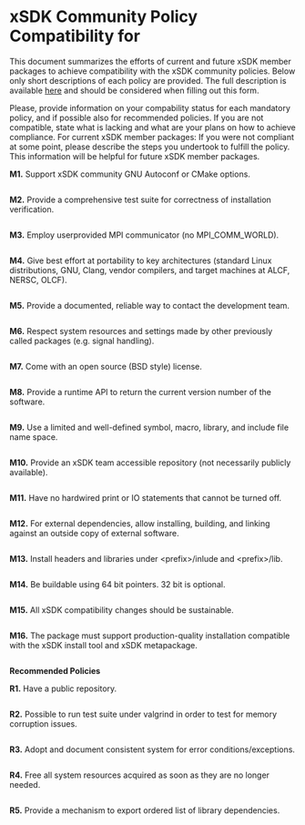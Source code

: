 # xSDK Community Policy Compatibility for <enter name of your software>

This document summarizes the efforts of current and future xSDK member packages to achieve compatibility with the xSDK community policies. Below only short descriptions of each policy are provided. The full description is available [here](https://docs.google.com/document/d/1DCx2Duijb0COESCuxwEEK1j0BPe2cTIJ-AjtJxt3290/edit#heading=h.2hp5zbf0n3o3)
and should be considered when filling out this form.

Please, provide information on your compability status for each mandatory policy, and if possible also for recommended policies.
If you are not compatible, state what is lacking and what are your plans on how to achieve compliance.
For current xSDK member packages: If you were not compliant at some point, please describe the steps you undertook to fulfill the policy. This information will be helpful for future xSDK member packages.

**M1.** Support xSDK community GNU Autoconf or CMake options.
```

```

**M2.** Provide a comprehensive test suite for correctness of installation verification.
```

```

**M3.** Employ userprovided MPI communicator (no MPI_COMM_WORLD).
```

```

**M4.** Give best effort at portability to key architectures (standard Linux distributions, GNU, Clang, vendor compilers, and target machines at ALCF, NERSC, OLCF).
```

```

**M5.** Provide a documented, reliable way to contact the development team.
```

```

**M6.** Respect system resources and settings made by other previously called packages (e.g. signal handling).
```

```

**M7.** Come with an open source (BSD style) license.
```

```

**M8.** Provide a runtime API to return the current version number of the software.
```

```

**M9.** Use a limited and well-defined symbol, macro, library, and include file name space.
```

```

**M10.** Provide an xSDK team accessible repository (not necessarily publicly available).
```

```

**M11.** Have no hardwired print or IO statements that cannot be turned off.
```

```

**M12.** For external dependencies, allow installing, building, and linking against an outside copy of external software.
```

```

**M13.** Install headers and libraries under \<prefix\>/inlude and \<prefix\>/lib.
```

```

**M14.** Be buildable using 64 bit pointers. 32 bit is optional.
```

```

**M15.** All xSDK compatibility changes should be sustainable.
```

```

**M16.** The package must support production-quality installation compatible with the xSDK install tool and xSDK metapackage.
```

```

**Recommended Policies**


**R1.** Have a public repository.
```

```

**R2.** Possible to run test suite under valgrind in order to test for memory corruption issues.
```

```

**R3.** Adopt and document consistent system for error conditions/exceptions.
```

```

**R4.** Free all system resources acquired as soon as they are no longer needed.
```

```

**R5.** Provide a mechanism to export ordered list of library dependencies.
```

```


